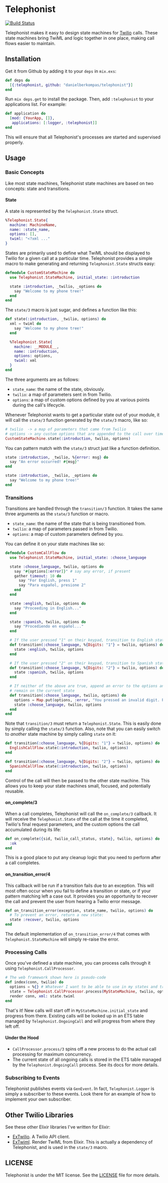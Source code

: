 Telephonist
===========

[![Build Status](https://travis-ci.org/danielberkompas/telephonist.svg)](https://travis-ci.org/danielberkompas/telephonist)

Telephonist makes it easy to design state machines for [Twilio][twilio] calls. 
These state machines bring TwiML and logic together in one place, making call 
flows easier to maintain.

## Installation

Get it from Github by adding it to your `deps` in `mix.exs`: 

```elixir
def deps do
  [{:telephonist, github: "danielberkompas/telephonist"}]
end
```

Run `mix deps.get` to install the package.  Then, add `:telephonist` to your 
applications list. For example:

```elixir
def application do
  [mod: {YourApp, []},
   applications: [:logger, :telephonist]]
end
```

This will ensure that all Telephonist's processes are started and supervised
properly.

## Usage


### Basic Concepts

Like most state machines, Telephonist state machines are based on two concepts: 
state and transitions.

#### State

A state is represented by the `Telephonist.State` struct.

```elixir
%Telephonist.State{
  machine: MachineName,
  name: :state_name,
  options: [],
  twiml: "<?xml ..."
}
```

States are primarily used to define what TwiML should be displayed to Twilio for
a given call at a particular time. Telephonist provides a simple macro to make 
generating and returning `Telephonist.State` structs easy:

```elixir
defmodule CustomStateMachine do
  use Telephonist.StateMachine, initial_state: :introduction

  state :introduction, _twilio, _options do
    say "Welcome to my phone tree!"
  end
end
```

The `state/3` macro is just sugar, and defines a function like this:

```elixir
def state(:introduction, _twilio, options) do
  xml = twiml do
    say "Welcome to my phone tree!"
  end

  %Telephonist.State{
    machine: __MODULE__,
    name: :introduction,
    options: options,
    twiml: xml
  }
end
```

The three arguments are as follows:

- `state_name`: the name of the state, obviously.
- `twilio`: a map of parameters sent in from Twilio.
- `options`: a map of custom options defined by you at various points during the
  call's lifecycle.

Whenever Telephonist wants to get a particular state out of your module, it will
call the `state/3` function generated by the `state/3` macro, like so:

```elixir
# twilio  -> a map of parameters that came from Twilio
# options -> any custom options that are appended to the call over time
CustomStateMachine.state(:introduction, twilio, options)
```

You can pattern match with the `state/3` struct just like a function definition.

```elixir
state :introduction, _twilio, %{error: msg} do
  say "An error occurred! #{msg}"
end

state :introduction, _twilio, _options do
  say "Welcome to my phone tree!"
end
```

### Transitions

Transitions are handled through the `transition/3` function. It takes the same
three arguments as the `state/3` function or macro.

- `state_name`: the name of the state that is being transitioned from.
- `twilio`: a map of parameters passed in from Twilio.
- `options`: a map of custom parameters defined by you.

You can define it on your state machines like so:

```elixir
defmodule CustomCallFlow do
  use Telephonist.StateMachine, initial_state: :choose_language

  state :choose_language, twilio, options do
    say "#{options[:error]}" # say any error, if present
    gather timeout: 10 do
      say "For English, press 1"
      say "Para español, presione 2"
    end
  end

  state :english, twilio, options do
    say "Proceeding in English..."
  end

  state :spanish, twilio, options do
    say "Procediendo en español..."
  end

  # If the user pressed "1" on their keypad, transition to English state
  def transition(:choose_language, %{Digits: "1"} = twilio, options) do
    state :english, twilio, options
  end

  # If the user pressed "2" on their keypad, transition to Spanish state
  def transition(:choose_language, %{Digits: "2"} = twilio, options) do
    state :spanish, twilio, options
  end

  # If neither of the above are true, append an error to the options and
  # remain on the current state
  def transition(:choose_language, twilio, options) do
    options = Map.put(options, :error, "You pressed an invalid digit. Please try again.")
    state :choose_language, twilio, options
  end
end
```

Note that `transition/3` must return a `Telephonist.State`. This is easily done
by simply calling the `state/3` function. Also, note that you can easily switch
to _another_ state machine by simply calling `state` on it:

```elixir
def transition(:choose_language, %{Digits: "1"} = twilio, options) do
  EnglishCallFlow.state(:introduction, twilio, options)
end

def transition(:choose_language, %{Digits: "2"} = twilio, options) do
  SpanishCallFlow.state(:introduction, twilio, options)
end
```

Control of the call will then be passed to the other state machine. This allows
you to keep your state machines small, focused, and potentially reusable.

#### on_complete/3

When a call completes, Telephonist will call the `on_complete/3` callback. It
will receive the `Telephonist.State` of the call at the time it completed,
Twilio's final request parameters, and the custom options the call accumulated
during its life:

```elixir
def on_complete({sid, twilio_call_status, state}, twilio, options) do
  :ok
end
```

This is a good place to put any cleanup logic that you need to perform after a
call completes.

#### on_transition_error/4

This callback will be run if a transition fails due to an exception. This will
most often occur when you fail to define a transition or state, or if your
pattern matching left a case out. It provides you an opportunity to recover the
call and prevent the user from hearing a Twilio error message.

```elixir
def on_transition_error(exception, state_name, twilio, options) do
  # To prevent an error, return a new state:
  state :recover, twilio, options
end
```

The default implementation of `on_transition_error/4` that comes with
`Telephonist.StateMachine` will simply re-raise the error.

### Processing Calls

Once you've defined a state machine, you can process calls through it using
`Telephonist.CallProcessor`.

```elixir
# The web framework shown here is pseudo-code
def index(conn, twilio) do
  options = %{} # Whatever I want to be able to use in my states and transitions
  state = Telephonist.CallProcessor.process(MyStateMachine, twilio, options)
  render conn, xml: state.twiml
end
```

That's it! New calls will start off in `MyStateMachine.initial_state` and
progress from there. Existing calls will be looked up in an ETS table managed by
`Telephonist.OngoingCall` and will progress from where they left off.

#### Under the Hood

- `CallProcessor.process/3` spins off a new process to do the actual call
  processing for maximum concurrency.
- The current state of all ongoing calls is stored in the ETS table managed by
  the `Telephonist.OngoingCall` process. See its docs for more details.

### Subscribing to Events

Telephonist publishes events via `GenEvent`. In fact, `Telephonist.Logger` is
simply a subscriber to these events. Look there for an example of how to
implement your own subscriber.

## Other Twilio Libraries

See these other Elixir libraries I've written for Elixir:

- [ExTwilio][ex_twilio]. A Twilio API client.
- [ExTwiml][ex_twiml]. Render TwiML from Elixir. This is actually a dependency
  of Telephonist, and is used in the `state/3` macro.

## LICENSE
Telephonist is under the MIT license. See the [LICENSE](/LICENSE.md) file for 
more details.


[ex_twilio]: https://github.com/danielberkompas/ex_twilio
[ex_twiml]: https://github.com/danielberkompas/ex_twiml
[twilio]: http://twilio.com
